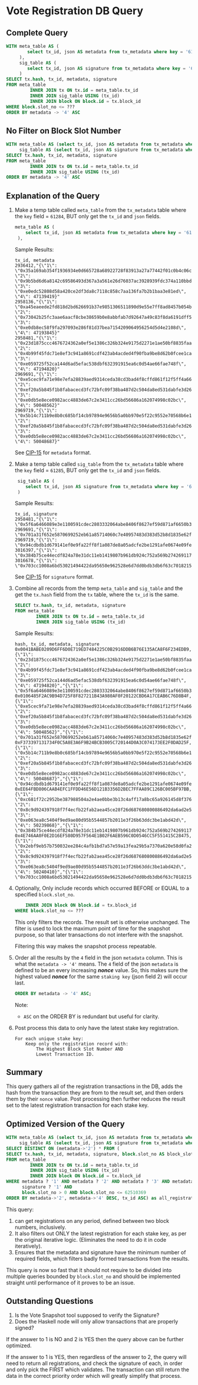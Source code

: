 # Vote Registration DB Query

## Complete Query

```sql
WITH meta_table AS (
        select tx_id, json AS metadata from tx_metadata where key = '61284'
     ),
     sig_table AS (
        select tx_id, json AS signature from tx_metadata where key = '61285'
     )
SELECT tx.hash, tx_id, metadata, signature
FROM meta_table
         INNER JOIN tx ON tx.id = meta_table.tx_id
         INNER JOIN sig_table USING (tx_id)
         INNER JOIN block ON block.id = tx.block_id
WHERE block.slot_no <= ???
ORDER BY metadata -> '4' ASC
```

## No Filter on Block Slot Number

```sql
WITH meta_table AS (select tx_id, json AS metadata from tx_metadata where key = '61284'),
     sig_table AS (select tx_id, json AS signature from tx_metadata where key = '61285')
SELECT tx.hash, tx_id, metadata, signature
FROM meta_table
         INNER JOIN tx ON tx.id = meta_table.tx_id
         INNER JOIN sig_table USING (tx_id)
ORDER BY metadata -> '4' ASC

```

## Explanation of the Query

1. Make a temp table called `meta_table` from the `tx_metadata` table where the `key` field = `61284`,  BUT only get the `tx_id` and `json` fields.

    ```sql
    meta_table AS (
        select tx_id, json AS metadata from tx_metadata where key = '61284'
     ),
    ```

    Sample Results:

    ```csv
    tx_id, metadata
    2936412,"{\"1\": \"0x35a169ab354f1936934e0d665728a68922728f83913a27a77442f01c0b4c06ca\", \"2\": \"0x9b5bd6d6a8142c69586493d367a3a561e26d76037ac3928939fdc374a110bbdf\", \"3\": \"0xe0edc52808d58a420ce2df3da8c7118c858c7aa136fa7b2b1baa3e81ed\", \"4\": 47139419}"
    2958136,"{\"1\": \"0xa45eaeede2fd818d2bd626691b37e9851306511890d9e55e7ff8ad8457b054b5\", \"2\": \"0x73042b25fc3aae6aacf8cbe38659b0e8abbfab7d92647a49c83f8da6191dff55\", \"3\": \"0xe0db8ec58f9fa297093e286f81d37bea7154209064956254d5d4e2108d\", \"4\": 47193845}"
    2958481,"{\"1\": \"0x23d1875ccc4676724362a0ef5e1386c326b324e9175d2271e1ae50bf8835faaf\", \"2\": \"0x4b99f45fdc71e8ef3c941a8691cdf423ab4acded4f90fba9be8d62b0fcee1ca1\", \"3\": \"0xe059725f52ca144d6ad5efac538dbf632391915ea6c0d54ae66fae748f\", \"4\": 47194820}"
    2969691,"{\"1\": \"0xe5cec9fa71e98e7efa28839aed9314ceda38cd3bad4f8cffd861f12f5ff4a666\", \"2\": \"0xef20a5b845f1b8fabacecd3fc72bfc09f38ba487d2c504da8ed531dabfe3d26c\", \"3\": \"0xe0db5e8ece0982acc4883de67c2e3411cc26bd56686a162074998c02bc\", \"4\": 50048562}"
    2969719,"{\"1\": \"0x5b14c711b9e8b0c685bf14cb97894e9656b5a0bb970e5f22c9552e70568b6e16\", \"2\": \"0xef20a5b845f1b8fabacecd3fc72bfc09f38ba487d2c504da8ed531dabfe3d26c\", \"3\": \"0xe0db5e8ece0982acc4883de67c2e3411cc26bd56686a162074998c02bc\", \"4\": 50048687}"
    ```

    See [CIP-15](https://github.com/cardano-foundation/CIPs/tree/master/CIP-0015) for `metadata` format.

2. Make a temp table called `sig_table` from the `tx_metadata` table where the `key` field = `61285`,  BUT only get the `tx_id` and `json` fields.

    ```sql
     sig_table AS (
        select tx_id, json AS signature from tx_metadata where key = '61285'
     )

    ```

    Sample Results:

    ```csv
    tx_id, signature
    2958481,"{\"1\": \"0x5f6a6466089e3e1100591cdec2803332064abe8406f8627ef59d871af6650b34b98e8856882ea58a45c9288502344ce52c682887b0f174fb283a89dc20efff00\"}"
    2969691,"{\"1\": \"0x701a31f652e5870699252eb61a85714060c7e40957483d383d52b8d1835e62f6a4ee4c57a1c182b8618582f6fb0e2aca8ce49eb2b942ba3286304aa5465b0f04\"}"
    2969719,"{\"1\": \"0x94cdbdb1d679141ef0e9fa22ff8f1a087de8a05adcfe2be1291afe0674e09fecf4fc25f729da937d1e5a4e7253e72546f0c33d7ab6b5d08fc32b6b3babc46700\"}"
    3016397,"{\"1\": \"0x384b75ce44ecdf824a78e31dc11eb1419807b961db924c752a569b274269117ac1b42407cc46b277dcc960c33074690a1de69774c8a734d7c55c80179a4c6d0d\"}"
    3016678,"{\"1\": \"0x703cc1008a6bd53021494422da95650e962528e6d7dd0bdb3db6f63c701821517537df369ffd2bd1189e292403e328c2f6c54f0cea3ced1348ec981da1f3f602\"}"
    ```

    See [CIP-15](https://github.com/cardano-foundation/CIPs/tree/master/CIP-0015) for `signature` format.

3. Combine all records from the temp `meta_table` and `sig_table` and the get the `tx.hash` field from the `tx` table, where the `tx_id` is the same.

    ```sql
    SELECT tx.hash, tx_id, metadata, signature
    FROM meta_table
            INNER JOIN tx ON tx.id = meta_table.tx_id
            INNER JOIN sig_table USING (tx_id)
    ```

    Sample Results:

    ```csv
    hash, tx_id, metadata, signature
    0x0041BABE0209D6FF6D0E719ED7484225C0B2916DDB6B76E135ACA8F6F234EDB9,2958481,"{\"1\": \"0x23d1875ccc4676724362a0ef5e1386c326b324e9175d2271e1ae50bf8835faaf\", \"2\": \"0x4b99f45fdc71e8ef3c941a8691cdf423ab4acded4f90fba9be8d62b0fcee1ca1\", \"3\": \"0xe059725f52ca144d6ad5efac538dbf632391915ea6c0d54ae66fae748f\", \"4\": 47194820}","{\"1\": \"0x5f6a6466089e3e1100591cdec2803332064abe8406f8627ef59d871af6650b34b98e8856882ea58a45c9288502344ce52c682887b0f174fb283a89dc20efff00\"}"
    0x0106485F2AC9B94D725F8F827211B43A980AF0F20122CBD6A17CEAB6C76D8B4F,2969691,"{\"1\": \"0xe5cec9fa71e98e7efa28839aed9314ceda38cd3bad4f8cffd861f12f5ff4a666\", \"2\": \"0xef20a5b845f1b8fabacecd3fc72bfc09f38ba487d2c504da8ed531dabfe3d26c\", \"3\": \"0xe0db5e8ece0982acc4883de67c2e3411cc26bd56686a162074998c02bc\", \"4\": 50048562}","{\"1\": \"0x701a31f652e5870699252eb61a85714060c7e40957483d383d52b8d1835e62f6a4ee4c57a1c182b8618582f6fb0e2aca8ce49eb2b942ba3286304aa5465b0f04\"}"
    0xF373397131734F0C5A8E3A6F9B24BCB3005C720144D0A3C074173EE2F0DAD25F,2969719,"{\"1\": \"0x5b14c711b9e8b0c685bf14cb97894e9656b5a0bb970e5f22c9552e70568b6e16\", \"2\": \"0xef20a5b845f1b8fabacecd3fc72bfc09f38ba487d2c504da8ed531dabfe3d26c\", \"3\": \"0xe0db5e8ece0982acc4883de67c2e3411cc26bd56686a162074998c02bc\", \"4\": 50048687}","{\"1\": \"0x94cdbdb1d679141ef0e9fa22ff8f1a087de8a05adcfe2be1291afe0674e09fecf4fc25f729da937d1e5a4e7253e72546f0c33d7ab6b5d08fc32b6b3babc46700\"}"
    0xEE64FBD806CAAB4EFC1FFDD46E56D121B3356D2BEC7FFAA89C126BC005BF97BB,3016397,"{\"1\": \"0xc681f72c2952be387988504a2e4ae0bbe3b13c4aff17a8bc65a926145d8f3760\", \"2\": \"0x8c9d924397918f7f4ecfb22fab2aea45ce28f26d687680800886492da6ad2e53\", \"3\": \"0xe063ea8c5404f9ed9ae80d95b5544857b2011e3f26b63ddc3be1abd42d\", \"4\": 50239868}","{\"1\": \"0x384b75ce44ecdf824a78e31dc11eb1419807b961db924c752a569b274269117ac1b42407cc46b277dcc960c33074690a1de69774c8a734d7c55c80179a4c6d0d\"}"
    0x4E746AA0F0E2D16EF580D957F564E1B02F6AEB596C0D0546CC5F551415C28475,3016678,"{\"1\": \"0x2ebf9eb57b750032ee284c4afb1bd7a57e59a13fea29b5a7370a620e58d0fa23\", \"2\": \"0x8c9d924397918f7f4ecfb22fab2aea45ce28f26d687680800886492da6ad2e53\", \"3\": \"0xe063ea8c5404f9ed9ae80d95b5544857b2011e3f26b63ddc3be1abd42d\", \"4\": 50240410}","{\"1\": \"0x703cc1008a6bd53021494422da95650e962528e6d7dd0bdb3db6f63c701821517537df369ffd2bd1189e292403e328c2f6c54f0cea3ced1348ec981da1f3f602\"}"

4. Optionally, Only include records which occurred BEFORE or EQUAL to a specified `block.slot_no`.

    ```sql
        INNER JOIN block ON block.id = tx.block_id
    WHERE block.slot_no <= ???
    ```

    This only filters the records. The result set is otherwise unchanged. The
    filter is used to lock the maximum point of time for the snapshot purpose,
    so that later transactions do not interfere with the snapshot.

    Filtering this way makes the snapshot process repeatable.

5. Order all the results by the `4` field in the json `metadata` column.  This is what the `metadata -> '4'` means.  The `4` field of the json `metadata` is defined to be an every increasing ***nonce*** value.  So, this makes sure the highest valued ***nonce*** for the same `staking key` (json field 2) will occur last.

    ```sql
    ORDER BY metadata -> '4' ASC;
    ```

    Note:
    * `ASC` on the ORDER BY is redundant but useful for clarity.

6. Post process this data to only have the latest stake key registration.

    ```text
    For each unique stake key:
        Keep only the registration record with:
            The Highest Block Slot Number AND
            Lowest Transaction ID.
    ```

## Summary

This query gathers all of the registration transactions in the DB, adds the hash from the transaction they are from to the result set, and then orders them by their `nonce` value.  Post processing then further reduces the result set to the latest registration transaction for each stake key.

## Optimized Version of the Query

```sql
WITH meta_table AS (select tx_id, json AS metadata from tx_metadata where key = '61284'),
     sig_table AS (select tx_id, json AS signature from tx_metadata where key = '61285')
SELECT DISTINCT ON (metadata->'2') * FROM (
SELECT tx.hash, tx_id, metadata, signature, block.slot_no AS block_slot_no
FROM meta_table
         INNER JOIN tx ON tx.id = meta_table.tx_id
         INNER JOIN sig_table USING (tx_id)
         INNER JOIN block ON block.id = tx.block_id
WHERE metadata ? '1' AND metadata ? '2' AND metadata ? '3' AND metadata ? '4' AND
      signature ? '1' AND
      block.slot_no > 0 AND block.slot_no <= 62510369
ORDER BY metadata->'2', metadata->'4' DESC, tx_id ASC) as all_registrations;
```

This query:

1. can get registrations on any period, defined between two block numbers, inclusively.
2. It also filters out ONLY the latest registration for each stake key, as per the original iterative logic. (Eliminates the need to do it in code iteratively).
3. Ensures that the metadata and signature have the minimum number of required fields, which filters badly formed transactions from the results.

This query is now so fast that it should not require to be divided into multiple queries bounded by `block.slot_no` and should be implemented straight until performance of it proves to be an issue.

## Outstanding Questions

1. Is the Vote Snapshot tool supposed to verify the Signature?
2. Does the Haskell node will only allow transactions that are properly signed?

If the answer to 1 is NO and 2 is YES then the query above can be further optimized.

If the answer to 1 is YES, then regardless of the answer to 2, the query will need to return all registrations, and check the signature of each, in order and only pick the FIRST which validates.  The transaction can still return the data in the correct priority order which will greatly simplify that process.
